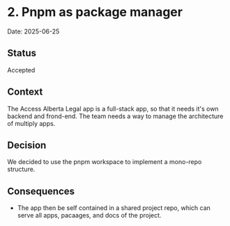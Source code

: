 # 2. Pnpm as package manager

Date: 2025-06-25

## Status

Accepted

## Context

The Access Alberta Legal app is a full-stack app, so that it needs it's own backend and frond-end. The team needs a way to manage the architecture of multiply apps.

## Decision

We decided to use the pnpm workspace to implement a mono-repo structure.

## Consequences

- The app then be self contained in a shared project repo, which can serve all apps, pacaages, and docs of the project.
